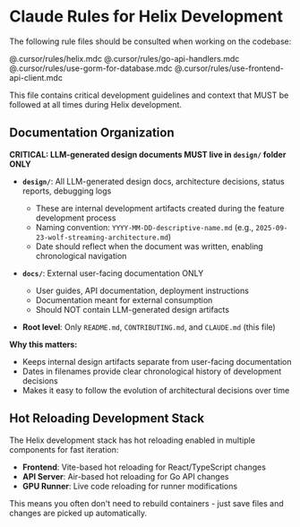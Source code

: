 # Claude Rules for Helix Development

The following rule files should be consulted when working on the codebase:

@.cursor/rules/helix.mdc
@.cursor/rules/go-api-handlers.mdc
@.cursor/rules/use-gorm-for-database.mdc
@.cursor/rules/use-frontend-api-client.mdc

This file contains critical development guidelines and context that MUST be followed at all times during Helix development.

## Documentation Organization

**CRITICAL: LLM-generated design documents MUST live in `design/` folder ONLY**

- **`design/`**: All LLM-generated design docs, architecture decisions, status reports, debugging logs
  - These are internal development artifacts created during the feature development process
  - Naming convention: `YYYY-MM-DD-descriptive-name.md` (e.g., `2025-09-23-wolf-streaming-architecture.md`)
  - Date should reflect when the document was written, enabling chronological navigation

- **`docs/`**: External user-facing documentation ONLY
  - User guides, API documentation, deployment instructions
  - Documentation meant for external consumption
  - Should NOT contain LLM-generated design artifacts

- **Root level**: Only `README.md`, `CONTRIBUTING.md`, and `CLAUDE.md` (this file)

**Why this matters:**
- Keeps internal design artifacts separate from user-facing documentation
- Dates in filenames provide clear chronological history of development decisions
- Makes it easy to follow the evolution of architectural decisions over time

## Hot Reloading Development Stack

The Helix development stack has hot reloading enabled in multiple components for fast iteration:

- **Frontend**: Vite-based hot reloading for React/TypeScript changes
- **API Server**: Air-based hot reloading for Go API changes
- **GPU Runner**: Live code reloading for runner modifications

This means you often don't need to rebuild containers - just save files and changes are picked up automatically.
